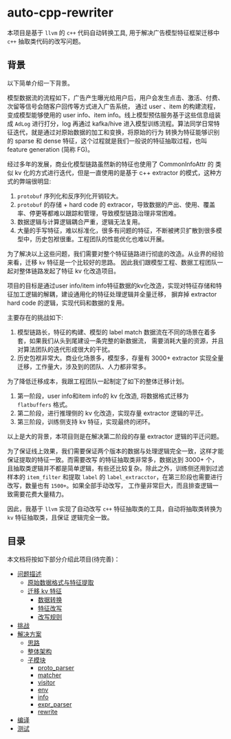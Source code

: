 # auto-cpp-rewriter


本项目是基于 `llvm` 的 `c++` 代码自动转换工具, 用于解决广告模型特征框架迁移中 `c++` 抽取类代码的改写问题。

## 背景

以下简单介绍一下背景。

模型数据流的流程如下，广告产生曝光给用户后，用户会发生点击、激活、付费、次留等信号会随客户回传等方式进入广告系统，
通过 user 、item 的构建流程，变成模型能够使用的 user info、item info。线上模型预估服务基于这些信息组装成 `AdLog` 
进行打分，log 再通过 kafka/hive 进入模型训练流程。算法同学日常特征迭代，就是通过对原始数据的加工和变换，将原始的行为
转换为特征能够识别的 sparse 和 dense 特征，这个过程就是我们一般说的特征抽取过程，也叫 feature generation (简称 FG)。

经过多年的发展，商业化模型链路虽然新的特征也使用了 CommonInfoAttr 的 类似 kv 化的方式进行迭代，但是一直使用的是基于
c++ extractor 的模式，这种方式的弊端很明显:
1. `protobuf` 序列化和反序列化开销较大。
2. `protobuf` 的存储 + hard code 的 extracor，导致数据的产出、使用、覆盖率、停更等都难以跟踪和管理，导致模型链路治理非常困难。
3. 数据逻辑与计算逻辑耦合严重，逻辑无法复用。
4. 大量的手写特征，难以标准化，很多有问题的特征，不断被拷贝扩散到很多模型中，历史包袱很重。工程团队的性能优化也难以开展。

为了解决以上这些问题，我们需要对整个特征链路进行彻底的改造。从业界的经验来看，迁移 `kv` 特征是一个比较好的思路。
因此我们跟模型工程、数据工程团队一起对整体链路发起了特征 kv 化改造项目。

项目的目标是通过user info/item info特征数据的kv化改造，实现对特征存储和特征加工逻辑的解耦，建设通用化的特征处理逻辑并全量迁移，
摒弃掉 extractor hard code 的逻辑，实现代码和数据的复用。

主要存在的挑战如下:

1. 模型链路长，特征的构建、模型的 label match 数据流在不同的场景在着多套，如果我们从头到尾建设一条完整的新数据流，
   需要消耗大量的资源，并且对算法团队的迭代形成很大的干扰。
2. 历史包袱非常大。商业化场景多，模型多，存量有 3000+ extractor 实现全量迁移，工作量大，涉及到的团队、人力都非常多。

为了降低迁移成本，我跟工程团队一起制定了如下的整体迁移计划。
1. 第一阶段，user info和item info的 kv 化改造, 将数据格式迁移为 `flatbuffers` 格式。
2. 第二阶段，进行推理侧的 kv 化改造，实现存量 extractor 逻辑的平迁。
3. 第三阶段，训练侧支持 kv 特征，实现最终的闭环。

以上是大的背景，本项目则是在解决第二阶段的存量 extractor 逻辑的平迁问题。

为了保证线上效果，我们需要保证两个版本的数据与处理逻辑完全一致，这样才能保证提取的特征一致。而需要改写
的特征抽取类非常多，数据达到 3000+ 个，且抽取类逻辑并不都是简单逻辑，有些还比较复杂。除此之外，训练侧还用到过滤样本的
`item_filter` 和提取 `label` 的 `label_extracctor`，在第三阶段也需要进行改写，数量也有 `1500+`。如果全部手动改写，
工作量非常巨大，而且排查逻辑一致需要花费大量精力。

因此，我基于 `llvm` 实现了自动改写 `c++` 特征抽取类的工具，自动将抽取类转换为 `kv` 特征抽取类，且保证
逻辑完全一致。


## 目录

本文档将按如下部分介绍此项目(待完善)：

- [问题描述](problem/README.md)
  - [原始数据格式与特征提取](problem/original_format.md)
  - [迁移 kv 特征](problem/kv_feature/README.md)
    - [数据转换](problem/kv_feature/format_conversion.md)
    - [特征改写](problem/kv_feature/feature_rewrite.md)
    - [改写规则](problem/kv_feature/rewrite_rule/README.md)
- [挑战](challenge/README.md)
- [解决方案](solution/README.md)
  - [思路](solution/README.md)
  - [整体架构](solution/overall_architecture.md)
  - [子模块](solution/sub_modules.md)
    - [proto_parser](solution/sub_modules/proto_parser.md)
    - [matcher](solution/sub_modules/matcher.md)
    - [visitor](solution/sub_modules/visitor.md)
    - [env](solution/sub_modules/env.md)
    - [info](solution/sub_modules/info.md)
    - [expr_parser](solution/sub_modules/expr_parser.md)
    - [rewrite](solution/sub_modules/rewrite.md)
- [编译](compile/README.md)
- [测试](test/README.md)
